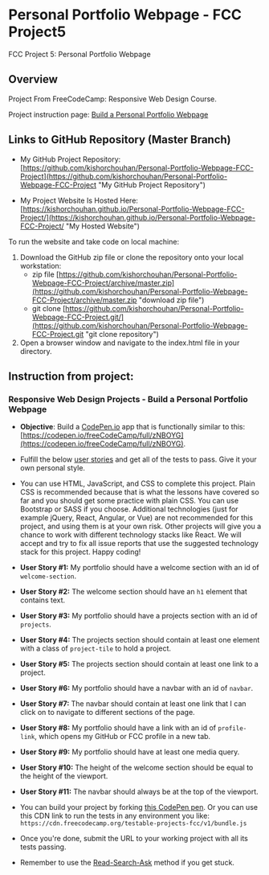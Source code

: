 # Personal Portfolio Webpage - FCC Project5

FCC Project 5: Personal Portfolio Webpage

## Overview

Project From FreeCodeCamp: Responsive Web Design Course.

Project instruction page: [Build a Personal Portfolio Webpage](https://learn.freecodecamp.org/responsive-web-design/responsive-web-design-projects/build-a-personal-portfolio-webpage)

## Links to GitHub Repository (Master Branch)

* My GitHub Project Repository: [https://github.com/kishorchouhan/Personal-Portfolio-Webpage-FCC-Project](https://github.com/kishorchouhan/Personal-Portfolio-Webpage-FCC-Project "My GitHub Project Repository")

* My Project Website Is Hosted Here: [https://kishorchouhan.github.io/Personal-Portfolio-Webpage-FCC-Project/](https://kishorchouhan.github.io/Personal-Portfolio-Webpage-FCC-Project/ "My Hosted Website")

To run the website and take code on local machine:

1. Download the GitHub zip file or clone the repository onto your local workstation:
	* zip file [https://github.com/kishorchouhan/Personal-Portfolio-Webpage-FCC-Project/archive/master.zip](https://github.com/kishorchouhan/Personal-Portfolio-Webpage-FCC-Project/archive/master.zip "download zip file")
	* git clone [https://github.com/kishorchouhan/Personal-Portfolio-Webpage-FCC-Project.git/](https://github.com/kishorchouhan/Personal-Portfolio-Webpage-FCC-Project.git "git clone repository")
2. Open a browser window and navigate to the index.html file in your directory.



## Instruction from project:

### Responsive Web Design Projects - Build a Personal Portfolio Webpage

* **Objective**: Build a [CodePen.io](CodePen.io) app that is functionally similar to this: [https://codepen.io/freeCodeCamp/full/zNBOYG](https://codepen.io/freeCodeCamp/full/zNBOYG).

* Fulfill the below [user stories](https://en.wikipedia.org/wiki/User_story) and get all of the tests to pass. Give it your own personal style.

* You can use HTML, JavaScript, and CSS to complete this project. Plain CSS is recommended because that is what the lessons have covered so far and you should get some practice with plain CSS. You can use Bootstrap or SASS if you choose. Additional technologies (just for example jQuery, React, Angular, or Vue) are not recommended for this project, and using them is at your own risk. Other projects will give you a chance to work with different technology stacks like React. We will accept and try to fix all issue reports that use the suggested technology stack for this project. Happy coding!

* **User Story #1:** My portfolio should have a welcome section with an id of ```welcome-section```.

* **User Story #2:** The welcome section should have an ```h1``` element that contains text.

* **User Story #3:** My portfolio should have a projects section with an id of ```projects```.

* **User Story #4:** The projects section should contain at least one element with a class of ```project-tile``` to hold a project.

* **User Story #5:** The projects section should contain at least one link to a project.

* **User Story #6:** My portfolio should have a navbar with an id of ```navbar```.

* **User Story #7:** The navbar should contain at least one link that I can click on to navigate to different sections of the page.

* **User Story #8:** My portfolio should have a link with an id of ```profile-link```, which opens my GitHub or FCC profile in a new tab.

* **User Story #9:** My portfolio should have at least one media query.

* **User Story #10:** The height of the welcome section should be equal to the height of the viewport.

* **User Story #11:** The navbar should always be at the top of the viewport.

* You can build your project by forking [this CodePen pen](http://codepen.io/freeCodeCamp/pen/MJjpwO). Or you can use this CDN link to run the tests in any environment you like: ```https://cdn.freecodecamp.org/testable-projects-fcc/v1/bundle.js```

* Once you're done, submit the URL to your working project with all its tests passing.

* Remember to use the [Read-Search-Ask](https://forum.freecodecamp.org/t/how-to-get-help-when-you-are-stuck/19514) method if you get stuck.

